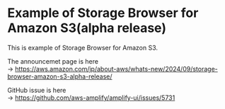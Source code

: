 # Example of Storage Browser for Amazon S3(alpha release)
This is example of Storage Browser for Amazon S3.  
  
The announcemet page is here  
-> https://aws.amazon.com/jp/about-aws/whats-new/2024/09/storage-browser-amazon-s3-alpha-release/  
  
GitHub issue is here  
-> https://github.com/aws-amplify/amplify-ui/issues/5731